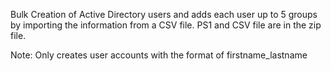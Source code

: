 Bulk Creation of Active Directory users and adds each user up to 5 groups by importing the information from a CSV file. PS1 and CSV file are in the zip file.

Note: Only creates user accounts with the format of firstname_lastname
